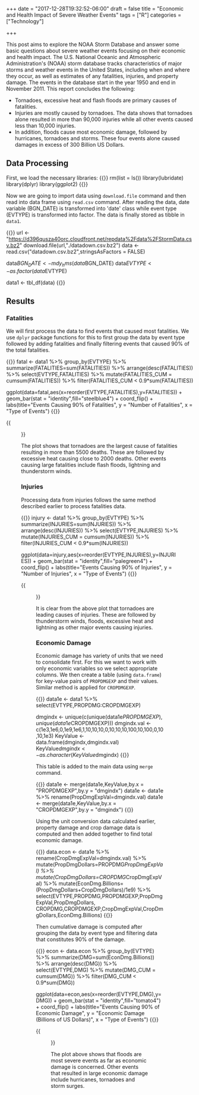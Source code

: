 +++
date = "2017-12-28T19:32:52-06:00"
draft = false
title = "Economic and Health Impact of Severe Weather Events"
tags = ["R"]
categories = ["Technology"]

+++

This post aims to explore the NOAA Storm Database and answer some basic questions about severe weather events focusing on their economic and health impact. The U.S. National Oceanic and Atmospheric Administration's (NOAA) storm database tracks characteristics of major storms and weather events in the United States, including when and where they occur, as well as estimates of any fatalities, injuries, and property damage. The events in the database start in the year 1950 and end in November 2011. This report concludes the following:

* Tornadoes, excessive heat and flash floods are primary causes of fatalities. 
* Injuries are mostly caused by tornadoes. The data shows that tornadoes alone resulted in more than 90,000 injuries while all other events caused less than 10,000 injuries.
* In addition, floods cause most economic damage, followed by hurricanes, tornadoes and storms. These four events alone caused damages in excess of 300 Billion US Dollars.

## Data Processing

First, we load the necessary libraries:
{{<highlight R>}}
rm(list = ls())
library(lubridate)
library(dplyr)
library(ggplot2)
{{</highlight>}}

Now we are going to import data using `download.file` command and then read into data frame using `read.csv` command. After reading the data, date variable (BGN_DATE) is transformed into 'date' class while event type (EVTYPE) is transformed into factor. The data is finally stored as tibble in `data1`.


{{<highlight R>}}
url <- "https://d396qusza40orc.cloudfront.net/repdata%2Fdata%2FStormData.csv.bz2"
download.file(url,"./datadown.csv.bz2")
data <- read.csv("datadown.csv.bz2",stringsAsFactors = FALSE)

data$BGN_DATE <- mdy_hms(data$BGN_DATE)
data$EVTYPE <- as.factor(data$EVTYPE)

data1 <- tbl_df(data)
{{</highlight>}}

## Results

### Fatalities
We will first process the data to find events that caused most fatalities. We use `dplyr` package functions for this to first group the data by event type followed by adding fatalities and finally filtering events that caused 90% of the total fatalities.


{{<highlight R>}}
fatal <- data1  %>% 
        group_by(EVTYPE) %>% 
        summarize(FATALITIES=sum(FATALITIES)) %>% 
        arrange(desc(FATALITIES)) %>% 
        select(EVTYPE,FATALITIES) %>% 
        mutate(FATALITIES_CUM = cumsum(FATALITIES)) %>%
        filter(FATALITIES_CUM < 0.9*sum(FATALITIES))

ggplot(data=fatal,aes(x=reorder(EVTYPE,FATALITIES),y=FATALITIES)) + 
        geom_bar(stat = "identity",fill="steelblue4") + 
        coord_flip() + 
        labs(title="Events Causing 90% of Fatalities",
             y = "Number of Fatalities",
             x = "Type of Events")
{{</highlight>}}

{{<figure src="../images/fatalities-1.png" width="90%" >}}

The plot shows that tornadoes are the largest cause of fatalities resulting in more than 5500 deaths. These are followed by excessive heat causing close to 2000 deaths. Other events causing large fatalities include flash floods, lightning and thunderstorm winds.

### Injuries
Processing data from injuries follows the same method described earlier to process fatalities data.


{{<highlight R>}}
injury <- data1  %>% 
        group_by(EVTYPE) %>% 
        summarize(INJURIES=sum(INJURIES)) %>% 
        arrange(desc(INJURIES)) %>% 
        select(EVTYPE,INJURIES) %>% 
        mutate(INJURIES_CUM = cumsum(INJURIES)) %>%
        filter(INJURIES_CUM < 0.9*sum(INJURIES))

ggplot(data=injury,aes(x=reorder(EVTYPE,INJURIES),y=INJURIES)) + 
        geom_bar(stat = "identity",fill="palegreen4") + 
        coord_flip() +
        labs(title="Events Causing 90% of Injuries",
                y = "Number of Injuries",
                x = "Type of Events")
{{</highlight>}}

{{<figure src="../images/injuries-1.png" width="90%" >}}

It is clear from the above plot that tornadoes are leading causes of injuries. These are followed by thunderstorm winds, floods, excessive heat and lightning as other major events causing injuries.

### Economic Damage
Economic damage has variety of units that we need to consolidate first. For this we want to work with only economic variables so we select appropriate columns. We then create a table (using `data.frame`) for key-value pairs of `PROPDMGEXP` and their values. Similar method is applied for `CROPDMGEXP`.


{{<highlight R>}}
data1e <- data1 %>% select(EVTYPE,PROPDMG:CROPDMGEXP)

dmgindx <- unique(c(unique(data1e$PROPDMGEXP),unique(data1e$CROPDMGEXP)))
dmgindx.val <- c(1e3,1e6,0,1e9,1e6,1,10,10,10,0,10,10,10,100,10,100,0,10,10,1e3)
KeyValue <- data.frame(dmgindx,dmgindx.val)
KeyValue$dmgindx <- as.character(KeyValue$dmgindx)
{{</highlight>}}

This table is added to the main data using `merge` command.


{{<highlight R >}}
data1e <- merge(data1e,KeyValue,by.x = "PROPDMGEXP",by.y = "dmgindx")
data1e <- data1e %>% rename(PropDmgExpVal=dmgindx.val)
data1e <- merge(data1e,KeyValue,by.x = "CROPDMGEXP",by.y = "dmgindx")
{{</highlight>}}

Using the unit conversion data calculated earlier, property damage and crop damage data is computed and then added together to find total economic damage.


{{<highlight R>}}
data.econ <- data1e %>% 
        rename(CropDmgExpVal=dmgindx.val) %>% 
        mutate(PropDmgDollars=PROPDMG*PropDmgExpVal) %>% 
        mutate(CropDmgDollars=CROPDMG*CropDmgExpVal) %>% 
        mutate(EconDmg.Billions=(PropDmgDollars+CropDmgDollars)/1e9) %>%
        select(EVTYPE,PROPDMG,PROPDMGEXP,PropDmgExpVal,PropDmgDollars,
               CROPDMG,CROPDMGEXP,CropDmgExpVal,CropDmgDollars,EconDmg.Billions)
{{</highlight>}}

Then cumulative damage is computed after grouping the data  by event type and filtering data that constitutes 90% of the damage.


{{<highlight R>}}
econ <- data.econ  %>% 
        group_by(EVTYPE) %>% 
        summarize(DMG=sum(EconDmg.Billions)) %>% 
        arrange(desc(DMG)) %>% 
        select(EVTYPE,DMG) %>% 
        mutate(DMG_CUM = cumsum(DMG)) %>%
        filter(DMG_CUM < 0.9*sum(DMG))

ggplot(data=econ,aes(x=reorder(EVTYPE,DMG),y=DMG)) + 
        geom_bar(stat = "identity",fill="tomato4") + 
        coord_flip() + 
        labs(title="Events Causing 90% of Economic Damage",
                y = "Economic Damage (Billions of US Dollars)",
                x = "Type of Events")
{{</highlight>}}

{{<figure src="../images/econ-1.png" width="90%" >}}

The plot above shows that floods are most severe events as far as economic damage is concerned. Other events that resulted in large economic damage include hurricanes, tornadoes and storm surges.
